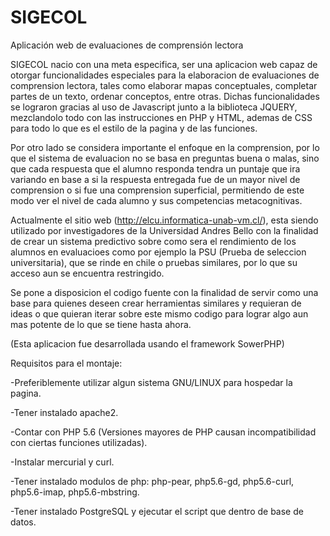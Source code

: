 # SIGECOL
Aplicación web de evaluaciones de comprensión lectora

SIGECOL nacio con una meta especifica, ser una aplicacion web capaz de otorgar funcionalidades especiales para la elaboracion de evaluaciones de comprension lectora, tales como elaborar mapas conceptuales, completar partes de un texto, ordenar conceptos, entre otras. Dichas funcionalidades se lograron gracias al uso de Javascript junto a la biblioteca JQUERY, mezclandolo todo con las instrucciones en PHP y HTML, ademas de CSS para todo lo que es el estilo de la pagina y de las funciones.

Por otro lado se considera importante el enfoque en la comprension, por lo que el sistema de evaluacion no se basa en preguntas buena o malas, sino que cada respuesta que el alumno responda tendra un puntaje que ira variando en base a si la respuesta entregada fue de un mayor nivel de comprension o si fue una comprension superficial, permitiendo de este modo ver el nivel de cada alumno y sus competencias metacognitivas.

Actualmente el sitio web (http://elcu.informatica-unab-vm.cl/), esta siendo utilizado por investigadores de la Universidad Andres Bello con la finalidad de crear un sistema predictivo sobre como sera el rendimiento de los alumnos en evaluacioes como por ejemplo la PSU (Prueba de seleccion universitaria), que se rinde en chile o pruebas similares, por lo que su acceso aun se encuentra restringido.

Se pone a disposicion el codigo fuente con la finalidad de servir como una base para quienes deseen crear herramientas similares y requieran de ideas o que quieran iterar sobre este mismo codigo para lograr algo aun mas potente de lo que se tiene hasta ahora.

(Esta aplicacion fue desarrollada usando el framework SowerPHP)

Requisitos para el montaje:

  -Preferiblemente utilizar algun sistema GNU/LINUX para hospedar la pagina.
  
  -Tener instalado apache2.
  
  -Contar con PHP 5.6 (Versiones mayores de PHP causan incompatibilidad con ciertas funciones utilizadas).
  
  -Instalar mercurial y curl.
  
  -Tener instalado modulos de php: php-pear, php5.6-gd, php5.6-curl, php5.6-imap, php5.6-mbstring.
  
  -Tener instalado PostgreSQL y ejecutar el script que dentro de base de datos.
